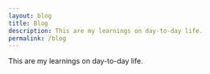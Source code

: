 ```yaml
---
layout: blog
title: Blog
description: This are my learnings on day-to-day life.
permalink: /blog
---
```


This are my learnings on day-to-day life.
